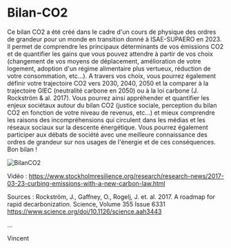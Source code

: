 # Bilan-CO2
Ce bilan CO2 a été créé dans le cadre d'un cours de physique des ordres de grandeur pour un monde en transition donné à ISAE-SUPAERO en 2023. Il permet de comprendre les  principaux déterminants de vos émissions CO2 et de quantifier les gains que vous pouvez attendre à partir de vos choix (changement de vos moyens de déplacement, amélioration de votre logement, adoption d'un régime alimentaire plus vertueux, réduction de votre consommation, etc...). A travers vos choix, vous pourrez également définir votre trajectoire CO2 vers 2030, 2040, 2050 et la comparer à la trajectoire GIEC (neutralité carbone en 2050) ou à la loi carbone (J. Rockström & al. 2017). Vous pourrez ainsi appréhender et quantifier les enjeux sociétaux autour du bilan CO2 (justice sociale, perception du bilan CO2 en fonction de votre niveau de revenus, etc...) et mieux comprendre les raisons des incompréhensions qui circulent dans les médias et les réseaux sociaux sur la descente énergétique. Vous pourrez également participer aux débats de société avec une meilleure connaissance des ordres de grandeur sur nos usages de l'énergie et de ces conséquences. Bon bilan !

![BilanCO2](https://github.com/vikchaps/Bilan-CO2/assets/18681171/f80f1604-f67a-4439-8ef8-f85fb2473573)

Vidéo : https://www.stockholmresilience.org/research/research-news/2017-03-23-curbing-emissions-with-a-new-carbon-law.html

Sources :
Rockström, J., Gaffney, O., Rogelj, J. et. al. 2017. A roadmap for rapid decarbonization. Science, Volume 355 Issue 6331 https://www.science.org/doi/10.1126/science.aah3443



...

Vincent

